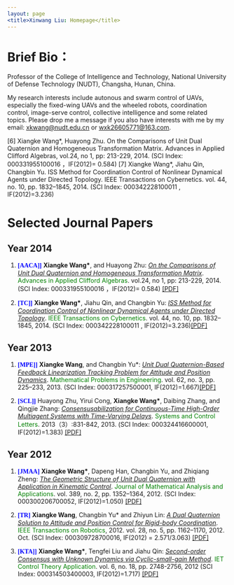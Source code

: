 ```yaml
---
layout: page
<title>Xinwang Liu: Homepage</title>
---
```


# Brief Bio：
Professor of the College of Intelligence and Technology, National University of Defense Technology (NUDT), Changsha, Hunan, China.

My research interests include autonous and swarm control of UAVs, especially the fixed-wing UAVs and the wheeled robots, coordination control, image-serve control, collective intelligence and some related topics. Please drop me a message if you also have interests with me by my email: <u>xkwang@nudt.edu.cn</u> or <u>wxk26605771@163.com</u>.

[6] Xiangke Wang*, Huayong Zhu. On the Comparisons of  Unit Dual Quaternion and Homogeneous Transformation Matrix. Advances in Applied Clifford Algebras, vol.24, no 1, pp: 213-229, 2014. (SCI Index: 000331955100016 ，IF(2012)= 0.584) 
[7] Xiangke Wang*, Jiahu Qin, Changbin Yu. ISS Method for Coordination Control of Nonlinear Dynamical Agents under Directed Topology. IEEE Transactions on Cybernetics. vol. 44, no. 10, pp. 1832–1845, 2014. (SCI Index: 000342228100011 , IF(2012)=3.236) 




# Selected Journal Papers

## Year 2014
<ol>
<p style="margin-top: 8px;"><li><font face="verdana" color="blue"><b>[AACA]]</b></font> <b>Xiangke Wang*</b>, and Huayong Zhu: <i><u> On the Comparisons of  Unit Dual Quaternion and Homogeneous Transformation Matrix</u></i>. <font color="green">Advances in Applied Clifford Algebras</font>. vol.24, no 1, pp: 213-229, 2014. (SCI Index: 000331955100016 ，IF(2012)= 0.584) <a href = "https:">[PDF]</a></li></p>
<p style="margin-top: 8px;"><li><font face="verdana" color="blue"><b>[TC]]</b></font> <b>Xiangke Wang*</b>, Jiahu Qin, and Changbin Yu: <i><u> ISS Method for Coordination Control of Nonlinear Dynamical Agents under Directed Topology</u></i>. <font color="green">IEEE Transactions on Cybernetics</font>. vol. 44, no. 10, pp. 1832–1845, 2014. (SCI Index: 000342228100011 , IF(2012)=3.236)<a href = "https:">[PDF]</a></li></p>
</ol>

## Year 2013
<ol>
<p style="margin-top: 8px;"><li><font face="verdana" color="blue"><b>[MPE]]</b></font> <b>Xiangke Wang</b>, and Changbin Yu*: <i><u> Unit Dual Quaternion-Based Feedback Linearization Tracking Problem for Attitude and Position Dynamics</u></i>. <font color="green">Mathematical Problems in Engineering</font>. vol. 62, no. 3, pp. 225–233, 2013. (SCI Index: 000317257500001, IF(2012)=1.667)<a href = "https:">[PDF]</a></li></p>

<p style="margin-top: 8px;"><li><font face="verdana" color="blue"><b>[SCL]]</b></font> Huayong Zhu, Yirui Cong, <b>Xiangke Wang*</b>, Daibing Zhang, and Qingjie Zhang: <i><u> Consensusabilization for Continuous-Time High-Order Multiagent Systems with Time-Varying Delays</u></i>. <font color="green">Systems and Control Letters</font>. 2013（3）:831-842, 2013.  (SCI Index: 000324416600001, IF(2012)=1.383) <a href = "https:">[PDF]</a></li></p>
</ol>


## Year 2012
<ol> 
<p style="margin-top: 8px;"><li><font face="verdana" color="blue"><b>[JMAA]</b></font> <b>Xiangke Wang*</b>, Dapeng Han, Changbin Yu, and Zhiqiang Zheng: <i><u> The Geometric Structure of Unit Dual Quaternion with Application in Kinematic Control</u></i>. <font color="green">Journal of Mathematical Analysis and Applications</font>. vol. 389, no. 2, pp. 1352–1364, 2012. (SCI Index: 000300206700052, IF(2012)=1.050) <a href = "https://github.com/xkwang2000/xkwang2000.github.io/blob/gh-pages/papers/2012-The%20geometric%20structure%20of%20unit%20dual%20quaternion%20with%20applicationin%20kinematic%20control.pdf">[PDF]</a></li></p>

<p style="margin-top: 8px;"><li><font face="verdana" color="blue"><b>[TR]</b></font> <b>Xiangke Wang</b>, Changbin Yu* and Zhiyun Lin: <i><u> A Dual Quaternion Solution to Attitude and Position Control for Rigid-body Coordination</u></i>. <font color="green">IEEE Transactions on Robotics</font>, 2012. vol. 28, no. 5, pp. 1162–1170, 2012. Oct. (SCI Index: 000309728700016, IF(2012) = 2.571/3.063)  <a href = "https:">[PDF]</a></li></p>

<p style="margin-top: 8px;"><li><font face="verdana" color="blue"><b>[KTA]]</b></font> <b>Xiangke Wang*</b>, Tengfei Liu and Jiahu Qin: <i><u> Second-order Consensus with Unknown Dynamics via Cyclic-small-gain Method</u></i>. <font color="green">IET Control Theory Application</font>. vol. 6, no. 18, pp. 2748-2756, 2012 (SCI Index: 000314503400003, IF(2012)=1.717) <a href = "https:">[PDF]</a></li></p>
</ol>



